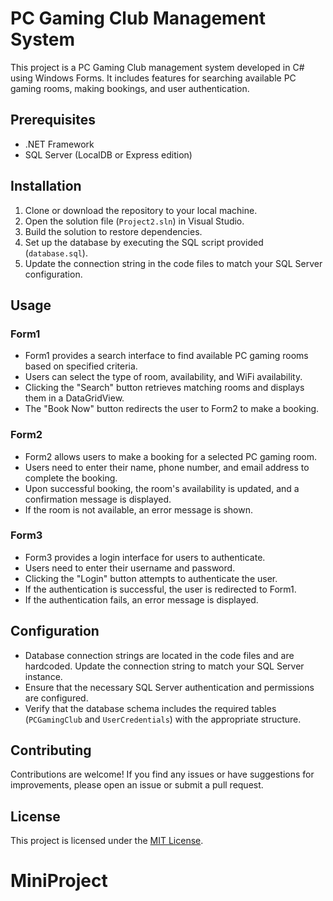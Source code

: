 # PC Gaming Club Management System

This project is a PC Gaming Club management system developed in C# using Windows Forms. It includes features for searching available PC gaming rooms, making bookings, and user authentication.

## Prerequisites

- .NET Framework
- SQL Server (LocalDB or Express edition)

## Installation

1. Clone or download the repository to your local machine.
2. Open the solution file (`Project2.sln`) in Visual Studio.
3. Build the solution to restore dependencies.
4. Set up the database by executing the SQL script provided (`database.sql`).
5. Update the connection string in the code files to match your SQL Server configuration.

## Usage

### Form1

- Form1 provides a search interface to find available PC gaming rooms based on specified criteria.
- Users can select the type of room, availability, and WiFi availability.
- Clicking the "Search" button retrieves matching rooms and displays them in a DataGridView.
- The "Book Now" button redirects the user to Form2 to make a booking.

### Form2

- Form2 allows users to make a booking for a selected PC gaming room.
- Users need to enter their name, phone number, and email address to complete the booking.
- Upon successful booking, the room's availability is updated, and a confirmation message is displayed.
- If the room is not available, an error message is shown.

### Form3

- Form3 provides a login interface for users to authenticate.
- Users need to enter their username and password.
- Clicking the "Login" button attempts to authenticate the user.
- If the authentication is successful, the user is redirected to Form1.
- If the authentication fails, an error message is displayed.

## Configuration

- Database connection strings are located in the code files and are hardcoded. Update the connection string to match your SQL Server instance.
- Ensure that the necessary SQL Server authentication and permissions are configured.
- Verify that the database schema includes the required tables (`PCGamingClub` and `UserCredentials`) with the appropriate structure.

## Contributing

Contributions are welcome! If you find any issues or have suggestions for improvements, please open an issue or submit a pull request.

## License

This project is licensed under the [MIT License](LICENSE).
# MiniProject
